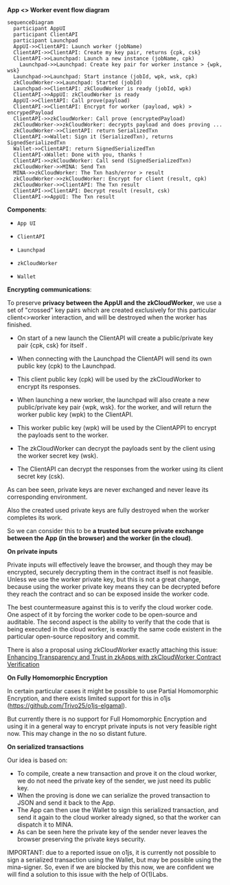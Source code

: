 
**App <> Worker event flow diagram**

```mermaid
sequenceDiagram
  participant AppUI
  participant ClientAPI
  participant Launchpad
  AppUI->>ClientAPI: Launch worker (jobName)
  ClientAPI->>ClientAPI: Create my key pair, returns {cpk, csk}
  ClientAPI->>Launchpad: Launch a new instance (jobName, cpk) 
	Launchpad->>Launchpad: Create key pair for worker instance > {wpk, wsk}  
  Launchpad->>Launchpad: Start instance (jobId, wpk, wsk, cpk)
  zkCloudWorker->>Launchpad: Started (jobId)
  Launchpad->>ClientAPI: zkCloudWorker is ready (jobId, wpk)
  ClientAPI->>AppUI: zkCloudWorker is ready
  AppUI->>ClientAPI: Call prove(payload)
  ClientAPI->>ClientAPI: Encrypt for worker (payload, wpk) > encrypedPayload 	
  ClientAPI->>zkCloudWorker: Call prove (encryptedPayload)
  zkCloudWorker->>zkCloudWorker: decrypts payload and does proving ...
  zkCloudWorker->>ClientAPI: return SerializedTxn
  ClientAPI->>Wallet: Sign it (SerializedTxn), returns SignedSerializedTxn 	
  Wallet->>ClientAPI: return SignedSerializedTxn
  ClientAPI-xWallet: Done with you, thanks !
  ClientAPI->>zkCloudWorker: Call send (SignedSerializedTxn)
  zkCloudWorker->>MINA: Send Txn
  MINA->>zkCloudWorker: The Txn hash/error > result
  zkCloudWorker->>zkCloudWorker: Encrypt for client (result, cpk)
  zkCloudWorker->>ClientAPI: The Txn result
  ClientAPI->>ClientAPI: Decrypt result (result, csk)
  ClientAPI->>AppUI: The Txn result
```

**Components**:

- `App UI`

- `ClientAPI`

- `Launchpad`

- `zkCloudWorker`

- `Wallet`

**Encrypting communications**:

To preserve **privacy between the AppUI and the zkCloudWorker**, we use a set of "crossed" key pairs which are created exclusively for this particular client<>worker interaction, and will be destroyed when the worker has finished.

- On start of a new launch the ClientAPI will create a public/private key pair {cpk, csk} for itself .

- When connecting with the Launchpad the ClientAPI will send its own public key (cpk) to the Launchpad. 
- This client public key (cpk) will be used by the zkCloudWorker to encrypt its responses.
- When launching a new worker, the launchpad will also create a new  public/private key pair {wpk, wsk}. for the worker, and will return the worker public key (wpk) to the ClientAPI. 
- This worker public key (wpk) will be used by the ClientAPPI to encrypt the payloads sent to the worker.
- The zkCloudWorker can decrypt the payloads sent by the client using the worker secret key (wsk).
- The ClientAPI can decrypt the responses from the worker using its client secret key (csk).

As can bee seen, private keys are never exchanged and never leave its corresponding environment. 

Also the created used private keys are fully destroyed when the worker completes its work.

So we can consider this to be **a trusted but secure private exchange between the App (in the browser) and the worker (in the cloud)**.


**On private inputs**

Private inputs will effectively leave the browser, and though they may be encrypted, securely decrypting them in the contract itself is not feasible. Unless we use the worker private key, but this is not a great change, because using the worker private key means they can be decrypted before they reach the contract and so can be exposed inside the worker code.

The best countermeasure against this is to verify the cloud worker code. One aspect of it by forcing the worker code to be open-source and auditable. The second aspect is the ability to verify that the code that is being executed in the cloud worker, is exactly the same code existent in the particular open-source repository and commit. 

There is also a proposal using zkCloudWorker exactly attaching this issue: [Enhancing Transparency and Trust in zkApps with zkCloudWorker Contract Verification](https://zkignite.minaprotocol.com/zkignite/zkapp-cohort-3/feedbackandrefinement/suggestion/758)

**On Fully Homomorphic Encryption**

In certain particular cases it might be possible to use Partial Homomorphic Encryption, and there exists limited support for this in o1js (https://github.com/Trivo25/o1js-elgamal).

But currently there is no support for Full Homomorphic Encryption and using it in a general way to encrypt private inputs is not very feasible right now. This may change in the no so distant future.

**On serialized transactions**

Our idea is based on:

- To compile, create a new transaction and prove it on the cloud worker, we do not need the private key of the sender, we just need its public key.
- When the proving is done we can serialize the proved transaction to JSON and send it back to the App.
- The App can then use the Wallet to sign this serialized transaction, and send it again to the cloud worker already signed, so that the worker can dispatch it to MINA.
- As can be seen here the private key of the sender never leaves the browser preserving the private keys security.

IMPORTANT: due to a reported issue on o1js, it is currently not possible to sign a serialized transaction using the Wallet, but may be possible using the mina-signer. So, even if we are blocked by this now, we are confident we will find a solution to this issue with the help of O(1)Labs.


